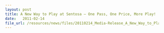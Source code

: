 ```yaml
---
layout: post
title: A New Way to Play at Sentosa – One Pass, One Price, More Play!
date:   2011-02-14
file_url: /resources/news/files/20110214_Media-Release_A_New_Way_to_Play_at_Sentosa.pdf
---
```

